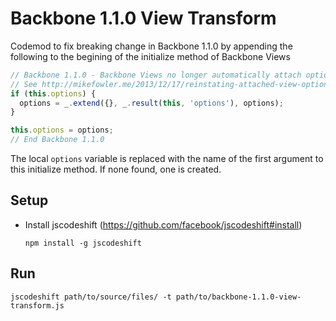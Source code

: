 # Backbone 1.1.0 View Transform

Codemod to fix breaking change in Backbone 1.1.0 by appending the following to the begining of the initialize method of Backbone Views

```javascript
// Backbone 1.1.0 - Backbone Views no longer automatically attach options passed to the constructor as this.options
// See http://mikefowler.me/2013/12/17/reinstating-attached-view-options-in-backbone-1.1.0/
if (this.options) {
  options = _.extend({}, _.result(this, 'options'), options);
}

this.options = options;
// End Backbone 1.1.0
```

The local `options` variable is replaced with the name of the first argument to this initialize method. If none found, one is created.

## Setup
 * Install jscodeshift (https://github.com/facebook/jscodeshift#install)
    ```
    npm install -g jscodeshift
    ```

## Run
```
jscodeshift path/to/source/files/ -t path/to/backbone-1.1.0-view-transform.js
```
